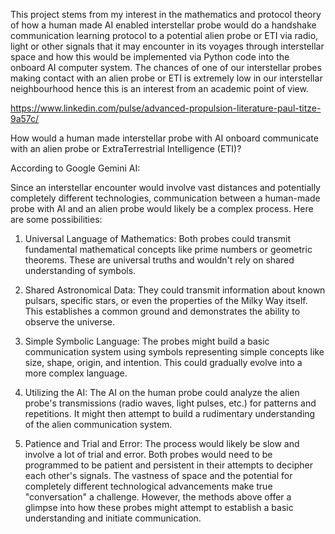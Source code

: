 This project stems from my interest in the mathematics and protocol theory of how a human made AI enabled interstellar probe would do a handshake communication learning protocol to a potential alien probe or ETI via radio, 
light or other signals that it may encounter in its voyages through interstellar space and how this would be implemented via Python code into the onboard AI computer system. The chances of one of our 
interstellar probes making contact with an alien probe or ETI is extremely low in our interstellar neighbourhood hence this is an interest from an academic point of view. 

https://www.linkedin.com/pulse/advanced-propulsion-literature-paul-titze-9a57c/

How would a human made interstellar probe with AI onboard communicate with an alien probe or ExtraTerrestrial Intelligence (ETI)?

According to Google Gemini AI:

Since an interstellar encounter would involve vast distances and potentially completely different technologies, communication between a human-made probe with AI and an alien probe would likely be a complex process. Here are some possibilities:

1. Universal Language of Mathematics:
Both probes could transmit fundamental mathematical concepts like prime numbers or geometric theorems. These are universal truths and wouldn't rely on shared understanding of symbols.

2. Shared Astronomical Data:
They could transmit information about known pulsars, specific stars, or even the properties of the Milky Way itself. This establishes a common ground and demonstrates the ability to observe the universe.

3. Simple Symbolic Language:
The probes might build a basic communication system using symbols representing simple concepts like size, shape, origin, and intention. This could gradually evolve into a more complex language.

4. Utilizing the AI:
The AI on the human probe could analyze the alien probe's transmissions (radio waves, light pulses, etc.) for patterns and repetitions. It might then attempt to build a rudimentary understanding of the alien communication system.

5. Patience and Trial and Error:
The process would likely be slow and involve a lot of trial and error. Both probes would need to be programmed to be patient and persistent in their attempts to decipher each other's signals.
The vastness of space and the potential for completely different technological advancements make true "conversation" a challenge. However, the methods above offer a glimpse into how these probes might attempt to establish a basic understanding and initiate communication.
